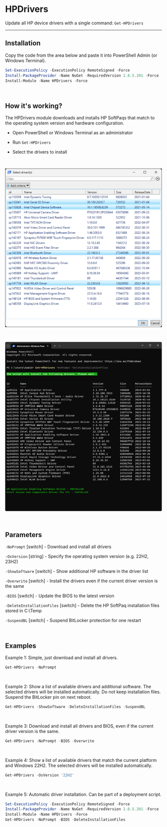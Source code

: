 # HPDrivers

Update all HP device drivers with a single command: `Get-HPDrivers`


<hr>

## Installation

Copy the code from the area below and paste it into PowerShell Admin (or Windows Terminal).

```powershell
Set-ExecutionPolicy -ExecutionPolicy RemoteSigned -Force
Install-PackageProvider -Name NuGet -RequiredVersion 2.8.5.201 -Force
Install-Module -Name HPDrivers -Force
```

<br>

## How it's working?

The HPDrivers module downloads and installs HP SoftPaqs that match to the operating system version and hardware configuration.

* Open PowerShell or Windows Terminal as an administrator

* Run `Get-HPDrivers`

* Select the drivers to install

<br>

<p align="center"><img src="res/SelectDrivers.png" alt="Select Drivers" width="600"/></p>

<br>

<p align="center"><img src="res/InstallationProcess.png" alt="Installation Process" width="600"/></p>

<br>

## Parameters

`-NoPrompt` [switch] - Download and install all drivers

`-OsVersion` [string] - Specify the operating system version (e.g. 22H2, 23H2)

`-ShowSoftware` [switch] - Show additional HP software in the driver list

`-Overwrite` [switch] - Install the drivers even if the current driver version is the same

`-BIOS` [switch] - Update the BIOS to the latest version

`-DeleteInstallationFiles` [switch] - Delete the HP SoftPaq installation files stored in C:\Temp

`-SuspendBL` [switch]  - Suspend BitLocker protection for one restart

<br>

## Examples

Example 1: Simple, just download and install all drivers.
```powershell
Get-HPDrivers -NoPrompt
```

<br>

Example 2: Show a list of available drivers and additional software. The selected drivers will be installed automatically. Do not keep installation files. Suspend the BitLocker pin on next reboot.
```powershell
Get-HPDrivers -ShowSoftware -DeleteInstallationFiles -SuspendBL
```

<br>

Example 3: Download and install all drivers and BIOS, even if the current driver version is the same.
```powershell
Get-HPDrivers -NoPrompt -BIOS -Overwrite
```

<br>

Example 4: Show a list of available drivers that match the current platform and Windows 22H2. The selected drivers will be installed automatically.
```powershell
Get-HPDrivers -OsVersion '22H2'
```

<br>

Example 5: Automatic driver installation. Can be part of a deployment script.
```powershell
Set-ExecutionPolicy -ExecutionPolicy RemoteSigned -Force
Install-PackageProvider -Name NuGet -RequiredVersion 2.8.5.201 -Force
Install-Module -Name HPDrivers -Force
Get-HPDrivers -NoPrompt -BIOS -DeleteInstallationFiles
```